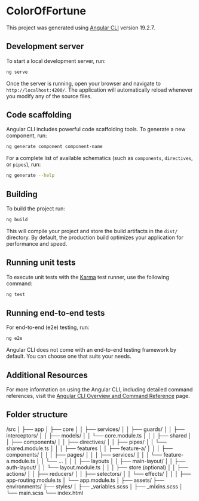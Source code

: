 # ColorOfFortune

This project was generated using [Angular CLI](https://github.com/angular/angular-cli) version 19.2.7.

## Development server

To start a local development server, run:

```bash
ng serve
```

Once the server is running, open your browser and navigate to `http://localhost:4200/`. The application will automatically reload whenever you modify any of the source files.

## Code scaffolding

Angular CLI includes powerful code scaffolding tools. To generate a new component, run:

```bash
ng generate component component-name
```

For a complete list of available schematics (such as `components`, `directives`, or `pipes`), run:

```bash
ng generate --help
```

## Building

To build the project run:

```bash
ng build
```

This will compile your project and store the build artifacts in the `dist/` directory. By default, the production build optimizes your application for performance and speed.

## Running unit tests

To execute unit tests with the [Karma](https://karma-runner.github.io) test runner, use the following command:

```bash
ng test
```

## Running end-to-end tests

For end-to-end (e2e) testing, run:

```bash
ng e2e
```

Angular CLI does not come with an end-to-end testing framework by default. You can choose one that suits your needs.

## Additional Resources

For more information on using the Angular CLI, including detailed command references, visit the [Angular CLI Overview and Command Reference](https://angular.dev/tools/cli) page.

## Folder structure

/src
│
├── app
│   ├── core
│   │   ├── services/
│   │   ├── guards/
│   │   ├── interceptors/
│   │   ├── models/
│   │   └── core.module.ts
│   │
│   ├── shared
│   │   ├── components/
│   │   ├── directives/
│   │   ├── pipes/
│   │   └── shared.module.ts
│   │
│   ├── features
│   │   ├── feature-a/
│   │   │   ├── components/
│   │   │   ├── pages/
│   │   │   ├── services/
│   │   │   └── feature-a.module.ts
│   │   └── ...
│   │
│   ├── layouts
│   │   ├── main-layout/
│   │   ├── auth-layout/
│   │   └── layout.module.ts
│   │
│   ├── store (optional)
│   │   ├── actions/
│   │   ├── reducers/
│   │   ├── selectors/
│   │   └── effects/
│   │
│   ├── app-routing.module.ts
│   └── app.module.ts
│
├── assets/
├── environments/
├── styles/
│   ├── _variables.scss
│   ├── _mixins.scss
│   └── main.scss
└── index.html

